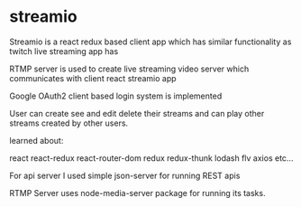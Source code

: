 # streamio

Streamio is a react redux based client app which has similar functionality as twitch live streaming app has

RTMP server is used to create live streaming video server which communicates with client react streamio app

Google OAuth2 client based login system is implemented

User can create see and edit delete their streams and can play other streams created by other users.

learned about:

react react-redux react-router-dom redux redux-thunk lodash flv axios etc...

For api server I used simple json-server for running REST apis

RTMP Server uses node-media-server package for running its tasks.
